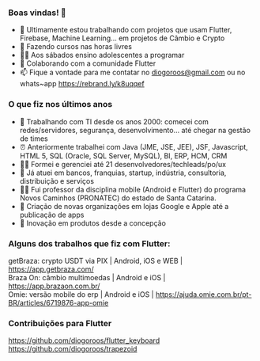 ### Boas vindas! 👋

- 🔭 Ultimamente estou trabalhando com projetos que usam Flutter, Firebase, Machine Learning... em projetos de Câmbio e Crypto
- 🔭 Fazendo cursos nas horas livres
- 👨‍🏫 Aos sábados ensino adolescentes a programar
- 👯 Colaborando com a comunidade Flutter
- 📫 Fique a vontade para me contatar no diogoroos@gmail.com ou no whats~app https://rebrand.ly/k8uqqef

### O que fiz nos últimos anos
- 👴 Trabalhando com TI desde os anos 2000: comecei com redes/servidores, segurança, desenvolvimento... até chegar na gestão de times
- ⏰ Anteriormente trabalhei com Java (JME, JSE, JEE), JSF, Javascript, HTML 5, SQL (Oracle, SQL Server, MySQL), BI, ERP, HCM, CRM
- 👨‍🏫 Formei e gerenciei até 21 desenvolvedores/techleads/po/ux
- 👷 Já atuei em bancos, franquias, startup, indústria, consultoria, distribuição e serviços
- 👨‍🏫 Fui professor da disciplina mobile (Android e Flutter) do programa Novos Caminhos (PRONATEC) do estado de Santa Catarina.
- 🚀 Criação de novas organizações em lojas Google e Apple até a publicação de apps
- 🚀 Inovação em produtos desde a concepção

### Alguns dos trabalhos que fiz com Flutter:<br/>
getBraza: crypto USDT via PIX | Android, iOS e WEB | https://app.getbraza.com/<br/>
Braza On: câmbio multimoedas | Android e iOS | https://app.brazaon.com.br/<br/>
Omie: versão mobile do erp | Android e iOS | https://ajuda.omie.com.br/pt-BR/articles/6719876-app-omie<br/>

### Contribuições para Flutter
https://github.com/diogoroos/flutter_keyboard <br/>
https://github.com/diogoroos/trapezoid <br/> <br/>


<!--
[flutter_keyboard](https://pub.dev/packages/flutter_keyboard)

**diogoroos/diogoroos** is a ✨ _special_ ✨ repository because its `README.md` (this file) appears on your GitHub profile.

Here are some ideas to get you started:
- 🌱 Estou aprofundando em back-end e cloud

- 🔭 I’m currently working on ...
- 🌱 I’m currently learning ...
- 👯 I’m looking to collaborate on ...
- 🤔 I’m looking for help with ...
- 💬 Ask me about ...
- 📫 How to reach me: ...
- 😄 Pronouns: ...
- ⚡ Fun fact: ...
-->
